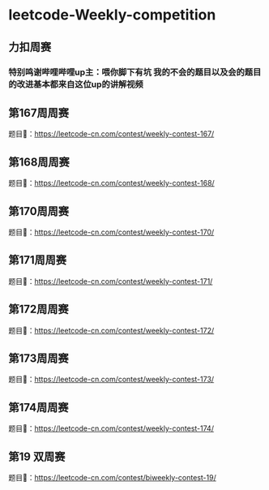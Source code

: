 # **leetcode-Weekly-competition**
## **力扣周赛**
### **特别鸣谢哔哩哔哩up主：喂你脚下有坑 我的不会的题目以及会的题目的改进基本都来自这位up的讲解视频**
## 第167周周赛
题目🔗：https://leetcode-cn.com/contest/weekly-contest-167/
## 第168周周赛
题目🔗：https://leetcode-cn.com/contest/weekly-contest-168/
## 第170周周赛
题目🔗：https://leetcode-cn.com/contest/weekly-contest-170/
## 第171周周赛
题目🔗：https://leetcode-cn.com/contest/weekly-contest-171/
## 第172周周赛
题目🔗：https://leetcode-cn.com/contest/weekly-contest-172/
## 第173周周赛
题目🔗：https://leetcode-cn.com/contest/weekly-contest-173/
## 第174周周赛
题目🔗：https://leetcode-cn.com/contest/weekly-contest-174/
## 第19 双周赛
题目🔗：https://leetcode-cn.com/contest/biweekly-contest-19/
